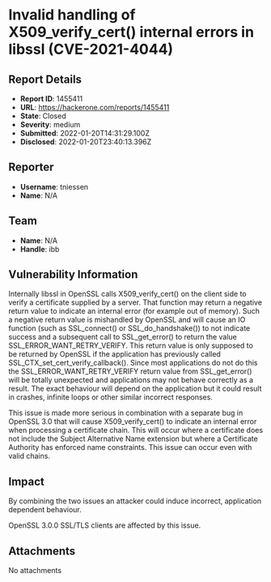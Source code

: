 # Invalid handling of X509_verify_cert() internal errors in libssl (CVE-2021-4044)

## Report Details
- **Report ID**: 1455411
- **URL**: https://hackerone.com/reports/1455411
- **State**: Closed
- **Severity**: medium
- **Submitted**: 2022-01-20T14:31:29.100Z
- **Disclosed**: 2022-01-20T23:40:13.396Z

## Reporter
- **Username**: tniessen
- **Name**: N/A

## Team
- **Name**: N/A
- **Handle**: ibb

## Vulnerability Information
Internally libssl in OpenSSL calls X509_verify_cert() on the client side to
verify a certificate supplied by a server. That function may return a negative
return value to indicate an internal error (for example out of memory). Such a
negative return value is mishandled by OpenSSL and will cause an IO function
(such as SSL_connect() or SSL_do_handshake()) to not indicate success and a
subsequent call to SSL_get_error() to return the value
SSL_ERROR_WANT_RETRY_VERIFY. This return value is only supposed to be returned
by OpenSSL if the application has previously called
SSL_CTX_set_cert_verify_callback(). Since most applications do not do this the
SSL_ERROR_WANT_RETRY_VERIFY return value from SSL_get_error() will be totally
unexpected and applications may not behave correctly as a result. The exact
behaviour will depend on the application but it could result in crashes,
infinite loops or other similar incorrect responses.

This issue is made more serious in combination with a separate bug in OpenSSL
3.0 that will cause X509_verify_cert() to indicate an internal error when
processing a certificate chain. This will occur where a certificate does not
include the Subject Alternative Name extension but where a Certificate Authority
has enforced name constraints. This issue can occur even with valid chains.

## Impact

By combining the two issues an attacker could induce incorrect, application
dependent behaviour.

OpenSSL 3.0.0 SSL/TLS clients are affected by this issue.

## Attachments
No attachments
